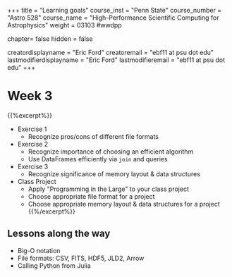 +++
title = "Learning goals"
course_inst = "Penn State"
course_number = "Astro 528"
course_name = "High-Performance Scientific Computing for Astrophysics"
weight = 03103  #wwdpp

chapter= false
hidden = false

creatordisplayname = "Eric Ford"
creatoremail = "ebf11 at psu dot edu"
lastmodifierdisplayname = "Eric Ford"
lastmodifieremail = "ebf11 at psu dot edu"
+++

# Week 3
{{%excerpt%}}
- Exercise 1
   - Recognize pros/cons of different file formats
- Exercise 2
   - Recognize importance of choosing an efficient algorithm
   - Use DataFrames efficiently via `join` and queries
- Exercise 3
   - Recognize significance of memory layout & data structures
- Class Project
   - Apply "Programming in the Large" to your class project
   - Choose appropriate file format for a project
   - Choose appropriate memory layout & data structures for a project
{{%/excerpt%}}

## Lessons along the way
- Big-O notation
- File formats: CSV, FITS, HDF5, JLD2, Arrow
- Calling Python from Julia
